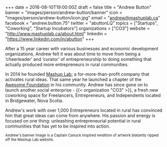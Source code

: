+++
date = 2016-08-10T19:00:00Z
draft = false
title = "Andrew Button"
banner = "images/person/andrew-button/banner"
icon = "images/person/andrew-button/icon.jpg"
email = "andrew@mashuplab.ca"
facebook = "andrew.button.75"
twitter = "abuttonLQ"
topics = ["Startups", "Coworking", "Startup Incubators"]
organizations = ["CO3"]
website = "http://www.mashuplab.ca/about.html"
linkedin = "https://www.linkedin.com/in/abutton"
+++

After a 15 year career with various businesses and economic development organizations, Andrew felt it was about time to move from being a ‘cheerleader’ and ‘curator’ of entrepreneurship to doing something that actually produced more entrepreneurs in rural communities.

​In 2014 he founded [Mashup Lab](http://www.mashuplab.ca/); a for-more-than-profit company that activates rural ideas.  That same year he launched a chapter of the [Awesome Foundation](http://www.awesomesouthshore.ca/) in his community. Andrew has since gone on to launch another social enterprise - {{< organization "CO3" >}}, a fresh new coworking space for Freelancers, Entrepreneurs, and Independents located in Bridgewater, Nova Scotia.  

Andrew's work with over 1,000 Entrepreneurs located in rural has convinced him that great ideas can come from anywhere. His passion and energy is focused on one thing: unleashing entrepreneurial potential in rural communities that has yet to be inspired into action.

<small>Andrew's banner image is a Captain Canuck inspired rendition of artwork blatantly ripped off the Mashup Lab website.</small>
